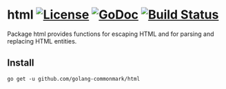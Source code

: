 html [![License](https://img.shields.io/badge/licence-BSD--2--Clause-blue.svg)](https://opensource.org/licenses/BSD-2-Clause) [![GoDoc](http://godoc.org/github.com/golang-commonmark/html?status.svg)](http://godoc.org/github.com/golang-commonmark/html) [![Build Status](https://travis-ci.org/golang-commonmark/html.png?branch=master)](https://travis-ci.org/golang-commonmark/html)
====

Package html provides functions for escaping HTML and for parsing and replacing HTML entities.

## Install

    go get -u github.com/golang-commonmark/html
